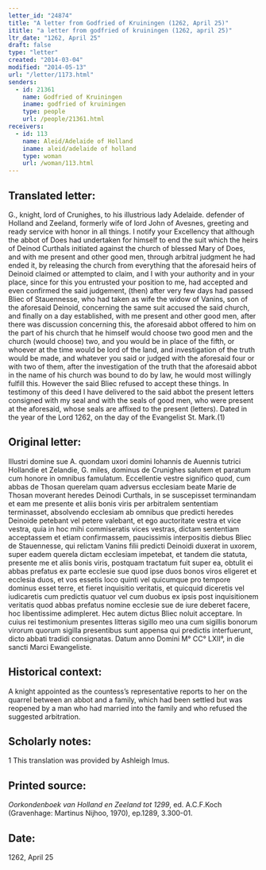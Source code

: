 ```yaml
---
letter_id: "24874"
title: "A letter from Godfried of Kruiningen (1262, April 25)"
ititle: "a letter from godfried of kruiningen (1262, april 25)"
ltr_date: "1262, April 25"
draft: false
type: "letter"
created: "2014-03-04"
modified: "2014-05-13"
url: "/letter/1173.html"
senders:
  - id: 21361
    name: Godfried of Kruiningen
    iname: godfried of kruiningen
    type: people
    url: /people/21361.html
receivers:
  - id: 113
    name: Aleid/Adelaide of Holland
    iname: aleid/adelaide of holland
    type: woman
    url: /woman/113.html
---
```

<h2> Translated letter:</h2>G., knight, lord of Crunighes, to his illustrious lady Adelaide. defender of Holland and Zeeland, formerly wife of lord John of Avesnes,  greeting and ready service with honor in all things.
	I notify your Excellency that although the abbot of Does had undertaken for himself to end the suit which the heirs of Deinod Curthals initiated against the church of blessed Mary of Does, and with me present and other good men, through arbitral judgment he had ended it, by releasing the church from everything that the aforesaid heirs of Deinoid claimed or attempted to claim, and I with your authority and in your place, since for this you entrusted your position to me, had accepted and even confirmed the said judgement, (then) after very few days had passed Bliec of Stauennesse, who had taken as wife the widow of Vanins, son of the aforesaid Deinoid, concerning the same suit accused the said church, and finally on a day established, with me present and other good men, after there was discussion concerning this, the aforesaid abbot offered to him on the part of his church that he himself would choose two good men and the church (would choose) two, and you would be in place of the fifth, or whoever at the time would be lord of the land, and investigation of the truth would be made, and whatever you said or judged with the aforesaid four or with two of them, after the investigation of the truth that the aforesaid abbot in the name of his church was bound to do by law, he would most willingly fulfill this.  However the said Bliec refused to accept these things.
	In testimony of this deed I have delivered to the said abbot the present letters consigned with my seal and with the seals of good men, who were present at the aforesaid, whose seals are affixed to the present (letters).
	Dated in the year of the Lord 1262, on the day of the Evangelist St. Mark.(1)
<h2 class="mt-4"> Original letter:</h2>Illustri domine sue A. quondam uxori domini Iohannis de Auennis tutrici Hollandie et Zelandie, G. miles, dominus de Crunighes salutem et paratum cum honore in omnibus famulatum.
Eccellentie vestre significo quod, cum abbas de Thosan querelam quam adversus ecclesiam beate Marie de Thosan moverant heredes Deinodi Curthals, in se suscepisset terminandam et eam me presente et aliis bonis viris per arbitralem sententiam terminasset, absolvendo ecclesiam ab omnibus que predicti heredes Deinoide petebant vel petere valebant, et ego auctoritate vestra et vice vestra, quia in hoc mihi commiseratis vices vestras, dictam sententiam acceptassem et etiam confirmassem, paucissimis interpositis diebus Bliec de Stauennesse, qui relictam Vanins filii predicti Deinoidi duxerat in uxorem, super eadem querela dictam ecclesiam impetebat, et tandem die statuta, presente me et aliis bonis viris, postquam tractatum fuit super ea, obtulit ei abbas prefatus ex parte ecclesie sue quod ipse duos bonos viros eligeret et ecclesia duos, et vos essetis loco quinti vel quicumque pro tempore dominus esset terre, et fieret inquisitio veritatis, et quicquid diceretis vel iudicaretis cum predictis quatuor vel cum duobus ex ipsis post inquisitionem veritatis quod abbas prefatus nomine ecclesie sue de iure deberet facere, hoc libentissime adimpleret. Hec autem dictus Bliec noluit acceptare.
In cuius rei testimonium presentes litteras sigillo meo una cum sigillis bonorum virorum quorum sigilla presentibus sunt appensa qui predictis interfuerunt, dicto abbati tradidi consignatas.
Datum anno Domini M° CC° LXII°, in die sancti Marci Ewangeliste.
<h2 class="mt-4"> Historical context:</h2>A knight appointed as the countess’s representative reports to her on the quarrel between an abbot and a family, which had been settled but was reopened by a man who had married into the family and who refused the suggested arbitration.
<h2 class="mt-4"> Scholarly notes:</h2>1 This translation was provided by Ashleigh Imus.
<h2 class="mt-4"> Printed source:</h2><p><em>Oorkondenboek van Holland en Zeeland tot 1299</em>, ed. A.C.F.Koch (Gravenhage: Martinus Nijhoo, 1970), ep.1289, 3.300-01.</p><h2 class="mt-4"> Date:</h2>1262, April 25